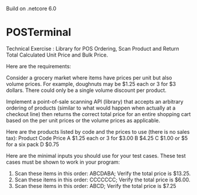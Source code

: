 
Build on .netcore 6.0

# POSTerminal
  Technical Exercise : Library for POS Ordering, Scan Product and Return Total Calculated Unit Price and Bulk Price. 
 
Here are the requirements:

Consider a grocery market where items have prices per unit but also volume prices. For example, doughnuts may be $1.25 each or 3 for $3 dollars. There could only be a single volume discount per product.

Implement a point-of-sale scanning API (library) that accepts an arbitrary ordering of products (similar to what would happen when actually at a checkout line) then returns the correct total price for an entire shopping cart based on the per unit prices or the volume prices as applicable.

Here are the products listed by code and the prices to use (there is no sales tax):
Product Code	Price
A	$1.25 each or 3 for $3.00
B	$4.25
C	$1.00 or $5 for a six pack
D	$0.75

Here are the minimal inputs you should use for your test cases. These test cases must be shown to work in your program:
1. Scan these items in this order: ABCDABA; Verify the total price is $13.25.
2. Scan these items in this order: CCCCCCC; Verify the total price is $6.00.
3. Scan these items in this order: ABCD; Verify the total price is $7.25

 
